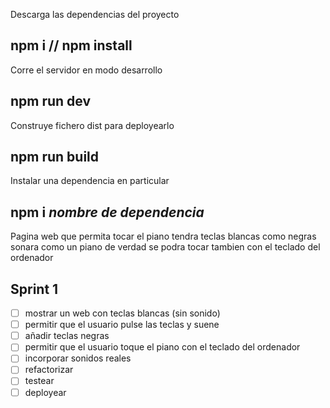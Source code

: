 Descarga las dependencias del proyecto
## npm i // npm install

Corre el servidor en modo desarrollo
## npm run dev

Construye fichero dist para deployearlo 
## npm run build 

Instalar una dependencia en particular
## npm i *nombre de dependencia*

Pagina web que permita tocar el piano tendra teclas blancas como negras
sonara como un piano de verdad se podra tocar tambien con el teclado del ordenador

## Sprint 1 
- [ ] mostrar un web con teclas blancas (sin sonido)
- [ ] permitir que el usuario pulse las teclas y suene
- [ ] añadir teclas negras
- [ ] permitir que el usuario toque el piano con el teclado del ordenador
- [ ] incorporar sonidos reales
- [ ] refactorizar 
- [ ] testear
- [ ] deployear